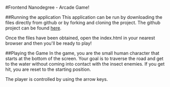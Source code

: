 #Frontend Nanodegree - Arcade Game!

##Running the application
This application can be run by downloading the files directly from github or by forking and cloning the project.  The github project can be found [here](https://github.com/acampos645/frontend-nanodegree-arcade-game).

Once the files have been obtained, open the index.html in your nearest browser and then you'll be ready to play!

##Playing the Game
In the game, you are the small human character that starts at the bottom of the screen.  Your goal is to traverse the road and get to the water without coming into contact with the insect enemies.  If you get hit, you are reset to the starting position.

The player is controlled by using the arrow keys.